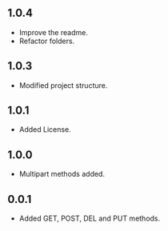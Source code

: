 ## 1.0.4
* Improve the readme.
* Refactor folders.

## 1.0.3
* Modified project structure.

## 1.0.1
* Added License.

## 1.0.0
* Multipart methods added.

## 0.0.1
* Added GET, POST, DEL and PUT methods.
